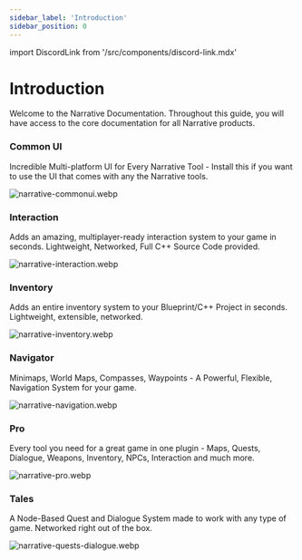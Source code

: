 ```yaml
---
sidebar_label: 'Introduction'
sidebar_position: 0
---
```


import DiscordLink from '/src/components/discord-link.mdx'

# Introduction

Welcome to the Narrative Documentation. Throughout this guide, you will have access to the core documentation for all Narrative products.

### Common UI
Incredible Multi-platform UI for Every Narrative Tool - Install this if you want to use the UI that comes with any the Narrative tools.

![narrative-commonui.webp](//img/narrative-commonui.webp)

### Interaction
Adds an amazing, multiplayer-ready interaction system to your game in seconds. Lightweight, Networked, Full C++ Source Code provided.

![narrative-interaction.webp](//img/narrative-interaction.webp)

### Inventory
Adds an entire inventory system to your Blueprint/C++ Project in seconds. Lightweight, extensible, networked.

![narrative-inventory.webp](//img/narrative-inventory.webp)

### Navigator
Minimaps, World Maps, Compasses, Waypoints - A Powerful, Flexible, Navigation System for your game.

![narrative-navigation.webp](//img/narrative-navigation.webp)

### Pro
Every tool you need for a great game in one plugin - Maps, Quests, Dialogue, Weapons, Inventory, NPCs, Interaction and much more.

![narrative-pro.webp](//img/narrative-pro.webp)

### Tales
A Node-Based Quest and Dialogue System made to work with any type of game. Networked right out of the box.

![narrative-quests-dialogue.webp](//img/narrative-quests-dialogue.webp)

<DiscordLink></DiscordLink>